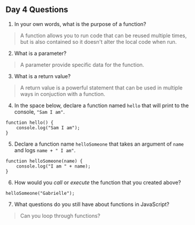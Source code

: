 ## Day 4 Questions

1. In your own words, what is the purpose of a function?
> A function allows you to run code that can be reused multiple times, but is also contained so it doesn't alter the local code when run. 

2. What is a parameter? 
> A parameter provide specific data for the function. 

3. What is a return value?
> A return value is a powerful statement that can be used in multiple ways in conjuction with a function. 

4. In the space below, declare a function named `hello` that will print to the console, `"Sam I am"`.
```
function hello() {
    console.log("Sam I am");
}
```

5. Declare a function name `helloSomeone` that takes an argument of `name` and logs `name + " I am"`.
```
function helloSomeone(name) {
    console.log("I am " + name);
}
```

6. How would you _call_ or _execute_ the function that you created above?
```
helloSomeone("Gabrielle");
```

7. What questions do you still have about functions in JavaScript?
> Can you loop through functions? 